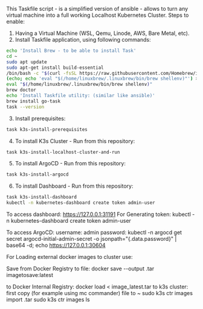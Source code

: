 This Taskfile script - is a simplified version of ansible - allows to turn any virtual machine into a full working Localhost Kubernetes Cluster.
Steps to enable:
1. Having a Virtual Machine (WSL, Qemu, Linode, AWS, Bare Metal, etc).
2. Install Taskfile application, using following commands:
``` sh
echo 'Install Brew - to be able to install Task'
cd ~
sudo apt update
sudo apt-get install build-essential
/bin/bash -c "$(curl -fsSL https://raw.githubusercontent.com/Homebrew/install/HEAD/install.sh)"
(echo; echo 'eval "$(/home/linuxbrew/.linuxbrew/bin/brew shellenv)"') >> /home/$USER/.bashrc
eval "$(/home/linuxbrew/.linuxbrew/bin/brew shellenv)"
brew doctor
echo 'Install Taskfile utility: (similar like ansible)'
brew install go-task
task --version
```
3. Install prerequisites:

``` sh
task k3s-install-prerequisites
```

4. To install K3s Cluster - Run from this repository:

``` sh
task k3s-install-localhost-cluster-and-run
```
5. To install ArgoCD - Run from this repository:

``` sh
task k3s-install-argocd
```

6. To install Dashboard - Run from this repository:

``` sh
task k3s-install-dashboard
kubectl -n kubernetes-dashboard create token admin-user
```

To access dashboard:
https://127.0.0.1:31191
For Generating token:
kubectl -n kubernetes-dashboard create token admin-user

To access ArgoCD:
username: admin
password:
kubectl -n argocd get secret argocd-initial-admin-secret -o jsonpath="{.data.password}" | base64 -d; echo
https://127.0.0.1:30604


For Loading external docker images to cluster use:

Save from Docker Registry to file:
docker save --output <filename>.tar imagetosave:latest

to Docker Internal Registry:
docker load < image_latest.tar
to k3s cluster:
first copy (for example using mc commander) file to ~
sudo k3s ctr images import <imagename>.tar
sudo k3s ctr images ls
